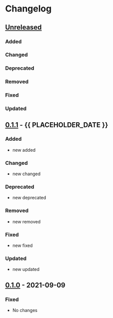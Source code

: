 # Changelog

## [Unreleased]

### Added

### Changed

### Deprecated

### Removed

### Fixed

### Updated

## [0.1.1] - {{ PLACEHOLDER_DATE }}

### Added

- new added

### Changed

- new changed

### Deprecated

- new deprecated

### Removed

- new removed

### Fixed

- new fixed

### Updated

- new updated

## [0.1.0] - 2021-09-09

### Fixed

- No changes

[Unreleased]: https://github.com/JavierSegoviaCordoba/sandbox-project/compare/0.1.1...HEAD

[0.1.1]: https://github.com/JavierSegoviaCordoba/sandbox-project/compare/0.1.0...0.1.1

[0.1.0]: https://github.com/JavierSegoviaCordoba/sandbox-project/commits/0.1.0
